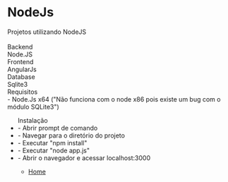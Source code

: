 # NodeJs</br>
Projetos utilizando NodeJS</br></br>
Backend</br>
    Node.JS</br>
Frontend</br>
    AngularJs</br>
Database</br>
    Sqlite3</br>
Requisitos </br>
    - Node.Js x64 ("Não funciona com o node x86 pois existe um bug com o módulo SQLite3")</br>
<ul>Instalação</br>
    <li>- Abrir prompt de comando</li>
    <li>- Navegar para o diretório do projeto</li>
    <li>- Executar "npm install"</li>
    <li>- Executar "node app.js"</li>
    <li>- Abrir o navegador e acessar localhost:3000</li>

<ul>
  <li><a href="#">Home</a></li>
